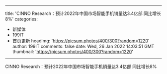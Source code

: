 
---
title: 'CINNO Research：预计2022年中国市场智能手机销量达3.4亿部 同比增长8%'
categories: 
 - 新媒体
 - 199IT
 - 首页更新
headimg: 'https://picsum.photos/400/300?random=1220'
author: 199IT
comments: false
date: Wed, 26 Jan 2022 14:03:51 GMT
thumbnail: 'https://picsum.photos/400/300?random=1220'
---

<div>   
CINNO Research：预计2022年中国市场智能手机销量达3.4亿部 同比增长8%  
</div>
            